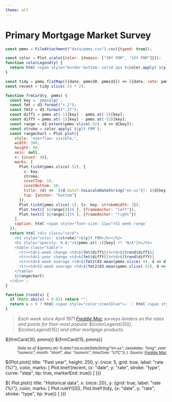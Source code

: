 ```yaml
---
theme: alt
---
```


# Primary Mortgage Market Survey

```js
const pmms = FileAttachment("data/pmms.csv").csv({typed: true});
```

```js
const color = Plot.scale({color: {domain: ["30Y FRM", "15Y FRM"]}});
function colorLegend(y) {
  return html`<span style="border-bottom: solid 2px ${color.apply(`${y}Y FRM`)};">${y}-year fixed-rate</span>`;
}
```

```js
const tidy = pmms.flatMap(({date, pmms30, pmms15}) => [{date, rate: pmms30, type: "30Y FRM"}, {date, rate: pmms15, type: "15Y FRM"}]);
const recent = tidy.slice(-53 * 2);
```

```js
function frmCard(y, pmms) {
  const key = `pmms${y}`;
  const fmt = d3.format("+.2");
  const fmt2 = d3.format(".2f");
  const diff1 = pmms.at(-1)[key] - pmms.at(-2)[key];
  const diffY = pmms.at(-1)[key] - pmms.at(-53)[key];
  const range = d3.extent(pmms.slice(-52), d => d[key]);
  const stroke = color.apply(`${y}Y FRM`);
  const rangechart = Plot.plot({
    style: "overflow: visible;",
    width: 300,
    height: 40,
    axis: null,
    x: {inset: 40},
    marks: [
      Plot.tickX(pmms.slice(-52), {
        x: key,
        stroke,
        insetTop: 10,
        insetBottom: 10,
        title: (d) => `${d.date?.toLocaleDateString("en-us")}: ${d[key]}%`,
        tip: {anchor: "bottom"}
      }),
      Plot.tickX(pmms.slice(-1), {x: key, strokeWidth: 2}),
      Plot.text([`${range[0]}%`], {frameAnchor: "left"}),
      Plot.text([`${range[1]}%`], {frameAnchor: "right"})
    ],
    caption: html`<span style="font-size: 11px">52 week range`
  });
  return html`<div class="card">
    <h2 style="color: ${stroke}">${y}Y FRM</b></h2>
    <h1 style="opacity: 0.8;">${pmms.at(-1)[key] ?? "N/A"}%</h1>
    <table class="table">
      <tr><td>1-week change <td>${fmt(diff1)}%<td>${trend(diff1)}
      <tr><td>1-year change <td>${fmt(diffY)}%<td>${trend(diffY)}
      <tr><td>4-week average <td>${fmt2(d3.mean(pmms.slice(-4), d => d[key]))}%<td>
      <tr><td>52-week average <td>${fmt2(d3.mean(pmms.slice(-52), d => d[key]))}%<td>
    </table>
    ${rangechart}
  </div>`;
}

function trend(v) {
  if (Math.abs(v) < 0.01) return "";
  return v > 0 ? html`<span style="color:steelblue">↗︎` : html`<span style="color:orange">↘︎`;
}
```

<style>
  table.table td:not(:first-child) {text-align:right;}
</style>

> _Each week since April 1971 [Freddie Mac](https://www.freddiemac.com/pmms/about-pmms.html) surveys lenders on the rates and points for their most popular ${colorLegend(30)}, ${colorLegend(15)} and other mortgage products._

<div class="grid grid-cols-2" style="max-width: 672px">${frmCard(30, pmms)} ${frmCard(15, pmms)}</div>

<p style="text-align: right; font-style: italic; font-size: smaller;">Data as of ${pmms.at(-1).date?.toLocaleDateString("en-us", {weekday: "long", year: "numeric", month: "short", day: "numeric", timeZone: "UTC"}) 
}. Source: <a href="https://www.freddiemac.com/pmms">Freddie Mac</a></p>

<p class="card">${Plot.plot({
  title: "Past year",
  height: 250,
  y: {nice: 5, grid: true, label: "rate (%)"},
  color,
  marks: [
    Plot.lineY(recent, {x: "date", y: "rate", stroke: "type", curve: "step", tip: true, markerEnd: true})
  ]
})}</p>

<p class="card">${
Plot.plot({
  title: "Historical data",
  x: {nice: 20},
  y: {grid: true, label: "rate (%)"},
  color,
  marks: [
    Plot.ruleY([0]),
    Plot.lineY(tidy, {x: "date", y: "rate", stroke: "type", tip: true})
  ]
})}</p>
